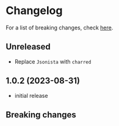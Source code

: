 # Changelog

For a list of breaking changes, check [here](#breaking-changes).

## Unreleased

- Replace `Jsonista` with `charred` 

## 1.0.2 (2023-08-31)

- initial release

## Breaking changes
